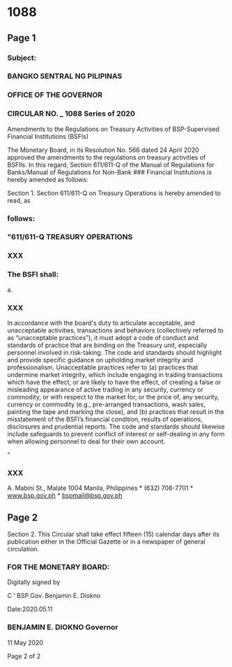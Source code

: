 # 1088

## Page 1

### Subject:

### BANGKO SENTRAL NG PILIPINAS

### OFFICE OF THE GOVERNOR

### CIRCULAR NO. _ 1088 Series of 2020

Amendments to the Regulations on Treasury Activities of BSP-Supervised Financial Institutions (BSFls)

The Monetary Board, in its Resolution No. 566 dated 24 April 2020 approved the amendments to the regulations on treasury activities of BSFlIs. In this regard, Section 611/611-Q of the Manual of Regulations for Banks/Manual of Regulations for Non-Bank ### Financial Institutions is hereby amended as follows:

Section 1. Section 611/611-Q on Treasury Operations is hereby amended to read, as

### follows:

### "611/611-Q TREASURY OPERATIONS

### XXX

### The BSFI shall:

a.

### XXX

In accordance with the board's duty to articulate acceptable, and unacceptable activities, transactions and behaviors (collectively referred to as “unacceptable practices”), it must adopt a code of conduct and standards of practice that are binding on the Treasury unit, especially personnel involved in risk-taking. The code and standards should highlight and provide specific guidance on upholding market integrity and professionalism. Unacceptable practices refer to (a) practices that undermine market integrity, which include engaging in trading transactions which have the effect, or are likely to have the effect, of creating a false or misleading appearance of active trading in any security, currency or commodity, or with respect to the market for, or the price of, any security, currency or commodity (e.g., pre-arranged transactions, wash sales, painting the tape and marking the close), and (b) practices that result in the misstatement of the BSFI’s financial condition, results of operations, disclosures and prudential reports. The code and standards should likewise include safeguards to prevent conflict of interest or self-dealing in any form when allowing personnel to deal for their own account.

”

### XXX

A. Mabini St., Malate 1004 Manila, Philippines * (632) 708-7701 * www.bsp.gov.ph * bspmail@bsp.gov.ph

## Page 2

Section 2. This Circular shall take effect fifteen (15) calendar days after its publication either in the Official Gazette or in a newspaper of general circulation.

### FOR THE MONETARY BOARD:

Digitally signed by

C ‘ BSP Gov. Benjamin E. Diokno

Date:2020.05.11

### BENJAMIN E. DIOKNO Governor

11 May 2020

Page 2 of 2 